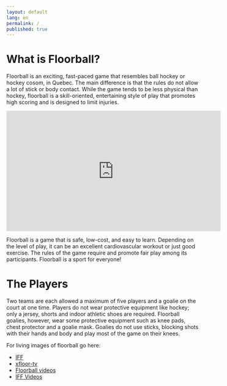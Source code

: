 ```yaml
---
layout: default
lang: en
permalink: /
published: true
---
```


# What is Floorball?

Floorball is an exciting, fast-paced game that resembles ball hockey or hockey
cosom, in Quebec. The main difference is that the rules do not allow a lot of
stick or body contact. While the game tends to be less physical than hockey,
floorball is a skill-oriented, entertaining style of play that promotes high
scoring and is designed to limit injuries.

<iframe width="560" height="315" src="http://www.youtube.com/embed/wuLlMzJps8I" frameborder="0" allowfullscreen></iframe>

Floorball is a game that is safe, low-cost, and easy to learn. Depending on
the level of play, it can be an excellent cardiovascular workout or just good
exercise. The rules of the game require and promote fair play among its
participants. Floorball is a sport for everyone!

# The Players

Two teams are each allowed a maximum of five players and a goalie on the court
at one time. Players do not wear protective equipment like hockey; only a
jersey, shorts and indoor athletic shoes are required. Floorball goalies,
however, wear some protective equipment such as knee pads, chest protector and
a goalie mask. Goalies do not use sticks, blocking shots with their hands and
body and play most of the game on their knees.

For living images of floorball go here:

* [IFF](http://www.floorball.org/)
* [xfloor-tv](http://www.xfloor.tv/)
* [Floorball videos](http://www.southernvipers.com/videos.htm)
* [IFF Videos](http://www.youtube.com/user/iffchannel)
